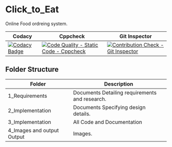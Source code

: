 # **Click_to_Eat**
Online Food ordreing system.

|Codacy| Cppcheck |Git Inspector| 
|------| ---------|-------------|
|[![Codacy Badge](https://app.codacy.com/project/badge/Grade/f389aa964fbb4053af966883ec9813b5)](https://www.codacy.com/gh/anushka399/M1_App_Click_To_Eat/dashboard?utm_source=github.com&amp;utm_medium=referral&amp;utm_content=anushka399/M1_App_Click_To_Eat&amp;utm_campaign=Badge_Grade)|[![Code Quality - Static Code - Cppcheck](https://github.com/anushka399/M1_App_Click_To_Eat/actions/workflows/CppCheck.yml/badge.svg)](https://github.com/anushka399/M1_App_Click_To_Eat/actions/workflows/CppCheck.yml)|[![Contribution Check - Git Inspector](https://github.com/anushka399/M1_App_Click_To_Eat/actions/workflows/Gitinspector.yml/badge.svg)](https://github.com/anushka399/M1_App_Click_To_Eat/actions/workflows/Gitinspector.yml)|

## **Folder Structure**
|Folder | Description|
|--------|-----------|
|1_Requirements|	Documents Detailing requirements and research.|
|2_Implementation	|Documents Specifying design details.|
|3_Implementation	|All Code and Documentation|
|4_Images and output	Output |Images.|
